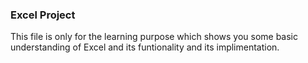 ### Excel Project

This file is only for the learning purpose which shows you some basic understanding of Excel and its funtionality and its implimentation.
